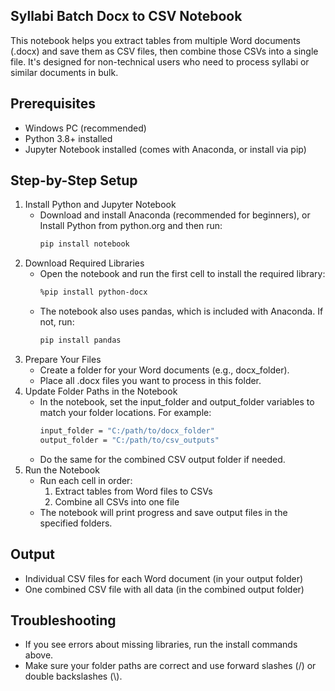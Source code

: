 ## Syllabi Batch Docx to CSV Notebook
This notebook helps you extract tables from multiple Word documents (.docx) and save them as CSV files, then combine those CSVs into a single file. It's designed for non-technical users who need to process syllabi or similar documents in bulk.

## Prerequisites
* Windows PC (recommended)
* Python 3.8+ installed
* Jupyter Notebook installed (comes with Anaconda, or install via pip)

## Step-by-Step Setup
1. Install Python and Jupyter Notebook
   * Download and install Anaconda (recommended for beginners), or
     Install Python from python.org and then run:
     ```bash
     pip install notebook
2. Download Required Libraries
   * Open the notebook and run the first cell to install the required library:
     ```bash
     %pip install python-docx
   * The notebook also uses pandas, which is included with Anaconda. If not, run:
     ```bash
     pip install pandas
3. Prepare Your Files
   * Create a folder for your Word documents (e.g., docx_folder).
   * Place all .docx files you want to process in this folder.
4. Update Folder Paths in the Notebook
   * In the notebook, set the input_folder and output_folder variables to match your folder locations. For example:
     ```bash
     input_folder = "C:/path/to/docx_folder"
     output_folder = "C:/path/to/csv_outputs"
   * Do the same for the combined CSV output folder if needed.
5. Run the Notebook
   * Run each cell in order:
     1. Extract tables from Word files to CSVs
     2. Combine all CSVs into one file
   * The notebook will print progress and save output files in the specified folders.
## Output
* Individual CSV files for each Word document (in your output folder)
* One combined CSV file with all data (in the combined output folder)
## Troubleshooting
* If you see errors about missing libraries, run the install commands above.
* Make sure your folder paths are correct and use forward slashes (/) or double backslashes (\\).

